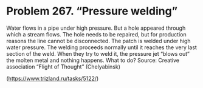 # Problem 267. “Pressure welding”

Water flows in a pipe under high pressure. But a hole appeared through which a stream flows. The hole needs to be repaired, but for production reasons the line cannot be disconnected. The patch is welded under high water pressure. The welding proceeds normally until it reaches the very last section of the weld. When they try to weld it, the pressure jet “blows out” the molten metal and nothing happens. What to do? Source: Creative association “Flight of Thought” (Chelyabinsk)

(https://www.trizland.ru/tasks/5122/)